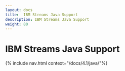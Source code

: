 ```yaml
---
layout: docs
title:  IBM Streams Java Support
description: IBM Streams Java Support
weight: 80
---
```


# IBM Streams Java Support

{% include nav.html context="/docs/4.1/java/"%}
